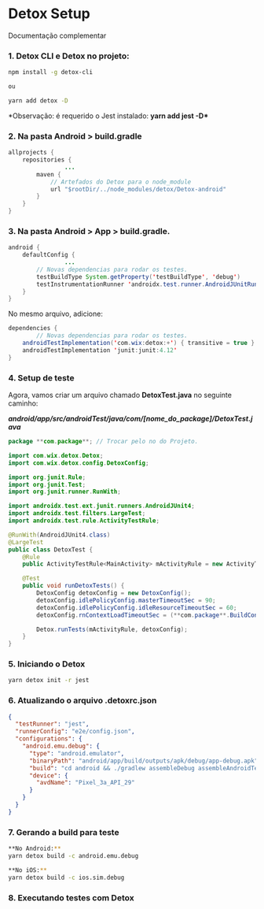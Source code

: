 # Detox Setup

Documentação complementar

### 1. Detox CLI e Detox no projeto:

```bash
npm install -g detox-cli

ou

yarn add detox -D
```

\*Observação: é requerido o Jest instalado: **yarn add jest -D\***

### 2. Na pasta Android > build.gradle

```java
allprojects {
    repositories {
				...
        maven {
            // Artefados do Detox para o node_module
            url "$rootDir/../node_modules/detox/Detox-android"
        }
    }
}
```

### 3. Na pasta Android > App > build.gradle.

```java
android {
    defaultConfig {
				...
        // Novas dependencias para rodar os testes.
        testBuildType System.getProperty('testBuildType', 'debug')
        testInstrumentationRunner 'androidx.test.runner.AndroidJUnitRunner'
    }
}
```

No mesmo arquivo, adicione:

```java
dependencies {
		// Novas dependencias para rodar os testes.
    androidTestImplementation('com.wix:detox:+') { transitive = true }
    androidTestImplementation 'junit:junit:4.12'
}
```

### 4. Setup de teste

Agora, vamos criar um arquivo chamado **DetoxTest.java** no seguinte caminho:

**_android/app/src/androidTest/java/com/[nome_do_package]/DetoxTest.java_**

```java
package **com.package**; // Trocar pelo no do Projeto.

import com.wix.detox.Detox;
import com.wix.detox.config.DetoxConfig;

import org.junit.Rule;
import org.junit.Test;
import org.junit.runner.RunWith;

import androidx.test.ext.junit.runners.AndroidJUnit4;
import androidx.test.filters.LargeTest;
import androidx.test.rule.ActivityTestRule;

@RunWith(AndroidJUnit4.class)
@LargeTest
public class DetoxTest {
    @Rule
    public ActivityTestRule<MainActivity> mActivityRule = new ActivityTestRule<>(MainActivity.class, false, false);

    @Test
    public void runDetoxTests() {
        DetoxConfig detoxConfig = new DetoxConfig();
        detoxConfig.idlePolicyConfig.masterTimeoutSec = 90;
        detoxConfig.idlePolicyConfig.idleResourceTimeoutSec = 60;
        detoxConfig.rnContextLoadTimeoutSec = (**com.package**.BuildConfig.DEBUG ? 180 : 60);

        Detox.runTests(mActivityRule, detoxConfig);
    }
}
```

### 5. Iniciando o Detox

```bash
yarn detox init -r jest
```

### 6. Atualizando o arquivo .detoxrc.json

```json
{
  "testRunner": "jest",
  "runnerConfig": "e2e/config.json",
  "configurations": {
    "android.emu.debug": {
      "type": "android.emulator",
      "binaryPath": "android/app/build/outputs/apk/debug/app-debug.apk",
      "build": "cd android && ./gradlew assembleDebug assembleAndroidTest -DtestBuildType=debug && cd ..",
      "device": {
        "avdName": "Pixel_3a_API_29"
      }
    }
  }
}
```

### 7. Gerando a build para teste

```bash
**No Android:**
yarn detox build -c android.emu.debug

**No iOS:**
yarn detox build -c ios.sim.debug
```

### 8. Executando testes com Detox
